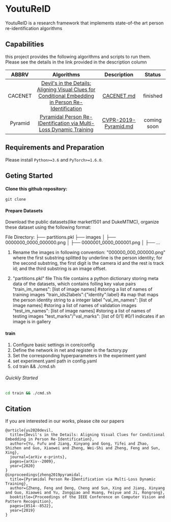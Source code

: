 # YoutuReID

YoutuReID is a research framework that implements state-of-the art person re-identification algorithms


## Capabilities
this project provides the following algorithms and scripts to run them. Please see the details in the link provided in the description column

|ABBRV|Algorithms|Description|Status|
|:-:|:-:|:-:|:-:|
|CACENET|<a href="https://arxiv.org/abs/2009.05250">Devil's in the Details: Aligning Visual Clues for Conditional Embedding in Person Re-Identification</a>|<a href="docs/CACENET/CACENET.md">CACENET.md</a>|finished|
|Pyramid|<a href="https://openaccess.thecvf.com/content_CVPR_2019/papers/Zheng_Pyramidal_Person_Re-IDentification_via_Multi-Loss_Dynamic_Training_CVPR_2019_paper.pdf">Pyramidal Person Re-IDentification via Multi-Loss Dynamic Training</a>|<a href="docs/Pyramid/CVPR-2019-Pyramid.md">CVPR-2019-Pyramid.md</a>|coming soon|

## Requirements and Preparation

Please install `Python>=3.6` and `PyTorch>=1.6.0`. 

## Geting Started

#### Clone this github repository:
```
git clone 
```
#### Prepare Datasets
Download the public datasets(like market1501 and DukeMTMC), organize these dataset using the following format:

File Directory:
├── partitions.pkl
├── images
│ ├── 0000000_0000_000000.png
│ ├── 0000001_0000_000001.png
│ ├── ...

1. Rename the images in following convention:
"000000_000_000000.png" where the first substring splitted by underline is the person identity;
for the second substring, the first digit is the camera id and the rest is track id;
and the third substring is an image offset.

2. "partitions.pkl" file
This file contains a python dictionary storing meta data of the datasets, which contains folling key value pairs
"train_im_names": [list of image names] #storing a list of names of training images
"train_ids2labels":{"identity":label} #a map that maps the person identity string to a integer label
"val_im_names": [list of image names] #storing a list of names of validation images
"test_im_names": [list of image names] #storing a list of names of testing images
"test_marks"/"val_marks": [list of 0/1] #0/1 indicates if an image is in gallery

#### train
1. Configure basic settings in core/config
2. Define the network in net and register in the factory.py
3. Set the corresponding hyperparameters in the experiment yaml
4. set experiment.yaml path in config.yaml
5. cd train && ./cmd.sh

###### Quickly Started

```bash
cd train && ./cmd.sh
```

## Citation
If you are interested in our works, please cite our papers
```
@article{yu2020devil,
  title={Devil's in the Details: Aligning Visual Clues for Conditional Embedding in Person Re-Identification},
  author={Yu, Fufu and Jiang, Xinyang and Gong, Yifei and Zhao, Shizhen and Guo, Xiaowei and Zheng, Wei-Shi and Zheng, Feng and Sun, Xing},
  journal={arXiv e-prints},
  pages={arXiv--2009},
  year={2020}
}
@inproceedings{zheng2019pyramidal,
  title={Pyramidal Person Re-IDentification via Multi-Loss Dynamic Training},
  author={Zheng, Feng and Deng, Cheng and Sun, Xing and Jiang, Xinyang and Guo, Xiaowei and Yu, Zongqiao and Huang, Feiyue and Ji, Rongrong},
  booktitle={Proceedings of the IEEE Conference on Computer Vision and Pattern Recognition},
  pages={8514--8522},
  year={2019}
}
```




